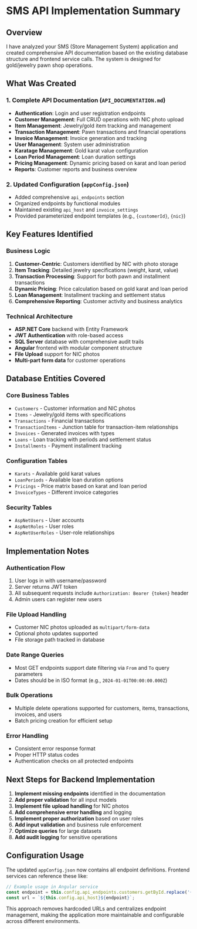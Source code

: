 # SMS API Implementation Summary

## Overview
I have analyzed your SMS (Store Management System) application and created comprehensive API documentation based on the existing database structure and frontend service calls. The system is designed for gold/jewelry pawn shop operations.

## What Was Created

### 1. Complete API Documentation (`API_DOCUMENTATION.md`)
- **Authentication**: Login and user registration endpoints
- **Customer Management**: Full CRUD operations with NIC photo upload
- **Item Management**: Jewelry/gold item tracking and management
- **Transaction Management**: Pawn transactions and financial operations
- **Invoice Management**: Invoice generation and tracking
- **User Management**: System user administration
- **Karatage Management**: Gold karat value configuration
- **Loan Period Management**: Loan duration settings
- **Pricing Management**: Dynamic pricing based on karat and loan period
- **Reports**: Customer reports and business overview

### 2. Updated Configuration (`appConfig.json`)
- Added comprehensive `api_endpoints` section
- Organized endpoints by functional modules
- Maintained existing `api_host` and `invoice_settings`
- Provided parameterized endpoint templates (e.g., `{customerId}`, `{nic}`)

## Key Features Identified

### Business Logic
1. **Customer-Centric**: Customers identified by NIC with photo storage
2. **Item Tracking**: Detailed jewelry specifications (weight, karat, value)
3. **Transaction Processing**: Support for both pawn and installment transactions
4. **Dynamic Pricing**: Price calculation based on gold karat and loan period
5. **Loan Management**: Installment tracking and settlement status
6. **Comprehensive Reporting**: Customer activity and business analytics

### Technical Architecture
- **ASP.NET Core** backend with Entity Framework
- **JWT Authentication** with role-based access
- **SQL Server** database with comprehensive audit trails
- **Angular** frontend with modular component structure
- **File Upload** support for NIC photos
- **Multi-part form data** for customer operations

## Database Entities Covered

### Core Business Tables
- `Customers` - Customer information and NIC photos
- `Items` - Jewelry/gold items with specifications
- `Transactions` - Financial transactions
- `TransactionItems` - Junction table for transaction-item relationships
- `Invoices` - Generated invoices with types
- `Loans` - Loan tracking with periods and settlement status
- `Installments` - Payment installment tracking

### Configuration Tables
- `Karats` - Available gold karat values
- `LoanPeriods` - Available loan duration options
- `Pricings` - Price matrix based on karat and loan period
- `InvoiceTypes` - Different invoice categories

### Security Tables
- `AspNetUsers` - User accounts
- `AspNetRoles` - User roles
- `AspNetUserRoles` - User-role relationships

## Implementation Notes

### Authentication Flow
1. User logs in with username/password
2. Server returns JWT token
3. All subsequent requests include `Authorization: Bearer {token}` header
4. Admin users can register new users

### File Upload Handling
- Customer NIC photos uploaded as `multipart/form-data`
- Optional photo updates supported
- File storage path tracked in database

### Date Range Queries
- Most GET endpoints support date filtering via `From` and `To` query parameters
- Dates should be in ISO format (e.g., `2024-01-01T00:00:00.000Z`)

### Bulk Operations
- Multiple delete operations supported for customers, items, transactions, invoices, and users
- Batch pricing creation for efficient setup

### Error Handling
- Consistent error response format
- Proper HTTP status codes
- Authentication checks on all protected endpoints

## Next Steps for Backend Implementation

1. **Implement missing endpoints** identified in the documentation
2. **Add proper validation** for all input models
3. **Implement file upload handling** for NIC photos
4. **Add comprehensive error handling** and logging
5. **Implement proper authorization** based on user roles
6. **Add input validation** and business rule enforcement
7. **Optimize queries** for large datasets
8. **Add audit logging** for sensitive operations

## Configuration Usage

The updated `appConfig.json` now contains all endpoint definitions. Frontend services can reference these like:

```typescript
// Example usage in Angular service
const endpoint = this.config.api_endpoints.customers.getById.replace('{customerId}', customerId);
const url = `${this.config.api_host}${endpoint}`;
```

This approach removes hardcoded URLs and centralizes endpoint management, making the application more maintainable and configurable across different environments.
